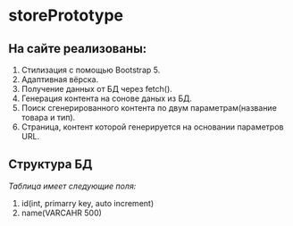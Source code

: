 # storePrototype

## На сайте реализованы:

1. Стилизация с помощью Bootstrap 5.
1. Адаптивная вёрска.
1. Получение данных от БД через fetch().
1. Генерация контента на сонове даных из БД.
1. Поиск сгенерированного контента по двум параметрам(название товара и тип).
1. Страница, контент которой генерируется на основании параметров URL.

## Структура БД

_Таблица имеет следующие поля:_
1. id(int, primarry key, auto increment)
1. name(VARCAHR 500)